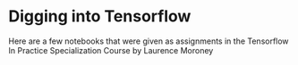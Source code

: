 # Digging into Tensorflow
Here are a few notebooks that were given as assignments in the Tensorflow In Practice Specialization Course by Laurence Moroney
